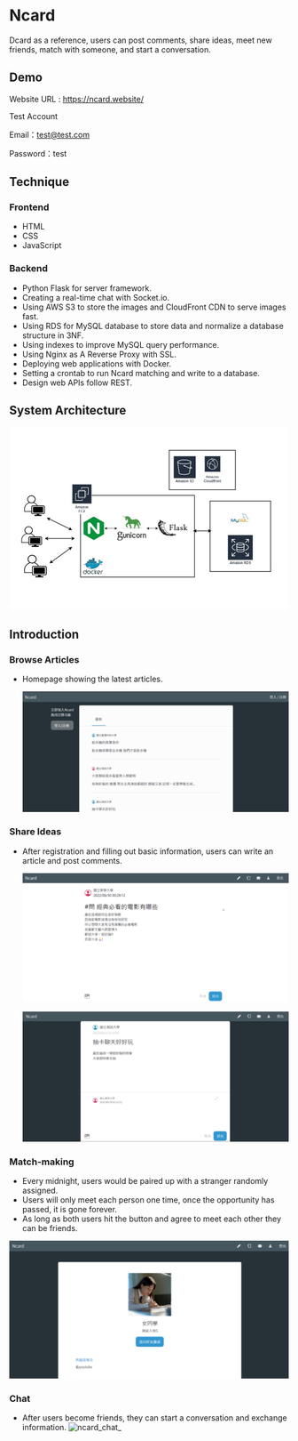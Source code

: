 # Ncard

Dcard as a reference, users can post comments, share ideas, meet new friends, match with someone, and start a conversation.

## Demo

Website URL : https://ncard.website/

Test Account

Email：test@test.com

Password：test

## Technique

### Frontend

- HTML
- CSS
- JavaScript

### Backend

- Python Flask for server framework.
- Creating a real-time chat with Socket.io.
- Using AWS S3 to store the images and CloudFront CDN to serve images fast.
- Using RDS for MySQL database to store data and normalize a database structure in 3NF.
- Using indexes to improve MySQL query performance.
- Using Nginx as A Reverse Proxy with SSL.
- Deploying web applications with Docker.
- Setting a crontab to run Ncard matching and write to a database.
- Design web APIs follow REST.

## System Architecture


![](./ncard/static/image/Diagram.jpg)

## Introduction


### Browse Articles

- Homepage showing the latest articles.

  ![](ncard/static/image/ncard_homepage.png)

### Share Ideas

- After registration and filling out basic information, users can write an article and post comments.

  ![](ncard/static/image/ncard_post.png)

  ![](ncard/static/image/Ncard_comment.png)

### Match-making

- Every midnight, users would be paired up with a stranger randomly assigned.
- Users will only meet each person one time, once the opportunity has passed, it is gone forever.
- As long as both users hit the button and agree to meet each other they can be friends.

![](ncard/static/image/ncard_match.png)

### Chat

- After users become friends, they can start a conversation and exchange information.
![ncard_chat_](https://user-images.githubusercontent.com/94737861/176986984-711ef07f-30b9-42f9-b11f-d1031a8d1cdb.gif)


